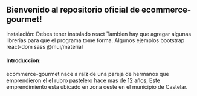 ## Bienvenido al repositorio oficial de ecommerce-gourmet!

instalación:
Debes tener instalado react
Tambien hay que agregar algunas librerias
para que el programa tome forma.
Algunos ejemplos bootstrap
react-dom
sass
@mui/material
#### Introduccion:

ecommerce-gourmet nace a raîz de una pareja de hermanos que emprendieron el el rubro pastelero hace mas de 12 años,
Este emprendimiento esta ubicado en zona oeste en el municipio de Castelar.

